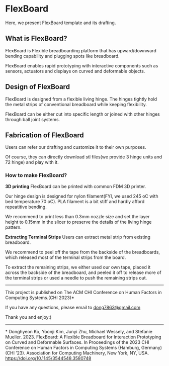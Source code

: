 # FlexBoard
Here, we present FlexBoard template and its drafting.


## What is FlexBoard?
FlexBoard is Flexible breadboarding platform that has upward/downward bending capability and plugging spots like breadboard.

FlexBoard enables rapid prototyping with interactive components such as sensors, actuators and displays on curved and deformable objects. 


## Design of FlexBoard
FlexBoard is designed from a flexible living hinge. The hinges tightly hold the metal strips of conventional breadboard while keeping flexibility.

FlexBoard can be either cut into specific length or joined with other hinges through ball joint systems.


## Fabrication of FlexBoard
Users can refer our drafting and customize it to their own purposes.

Of course, they can directly download stl files(we provide 3 hinge units and 72 hinge) and play with it.


### How to make FlexBoard?
**3D printing**
FlexBoard can be printed with common FDM 3D printer.

Our hinge design is designed for nylon filament(FYI, we used 245 oC with bed temperature 70 oC). PLA filament is a bit stiff and hardly afford repeatitive bending.

We recommend to print less than 0.3mm nozzle size and set the layer height to 0.15mm in the slicer to preserve the details of the living hinge pattern.

**Extracting Terminal Strips**
Users can extract metal strip from existing breadboard. 

We recommend to peel off the tape from the backside of the breadboards, which released most of the terminal strips from the board.

To extract the remaining strips, we either used our own tape, placed it across the backside of the breadboard, and peeled it off to release more of the terminal strips or used a needle to push the remaining strips out.


___

This project is published on The ACM CHI Conference on Human Factors in Computing Systems.(CHI 2023)<a name="footnote_1">*</a>

If you have any questions, please email to dong7863@gmail.com

Thank you and enjoy:)
___
<a name="footnote_1">*</a> Donghyeon Ko, Yoonji Kim, Junyi Zhu, Michael Wessely, and Stefanie Mueller. 2023. FlexBoard: A Flexible Breadboard for Interaction Prototyping on Curved and Deformable Surfaces. In Proceedings of the 2023 CHI Conference on Human Factors in Computing Systems (Hamburg, Germany) (CHI
’23). Association for Computing Machinery, New York, NY, USA. <https://doi.org/10.1145/3544548.3580748>
